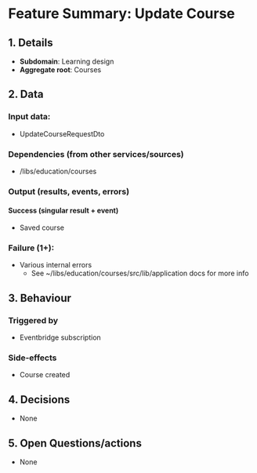 # Feature Summary: Update Course

## 1. Details

- **Subdomain**: Learning design
- **Aggregate root**: Courses

## 2. Data

### Input data:

- UpdateCourseRequestDto

### Dependencies (from other services/sources)

- /libs/education/courses

### Output (results, events, errors)

#### Success (singular result + event)

- Saved course

### Failure (1+):

- Various internal errors
  - See ~/libs/education/courses/src/lib/application docs for more info

## 3. Behaviour

### Triggered by

- Eventbridge subscription

### Side-effects

- Course created

## 4. Decisions

- None

## 5. Open Questions/actions

- None
